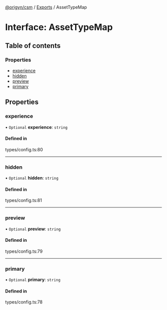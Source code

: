 [@origyn/csm](../README.md) / [Exports](../modules.md) / AssetTypeMap

# Interface: AssetTypeMap

## Table of contents

### Properties

- [experience](AssetTypeMap.md#experience)
- [hidden](AssetTypeMap.md#hidden)
- [preview](AssetTypeMap.md#preview)
- [primary](AssetTypeMap.md#primary)

## Properties

### experience

• `Optional` **experience**: `string`

#### Defined in

types/config.ts:80

___

### hidden

• `Optional` **hidden**: `string`

#### Defined in

types/config.ts:81

___

### preview

• `Optional` **preview**: `string`

#### Defined in

types/config.ts:79

___

### primary

• `Optional` **primary**: `string`

#### Defined in

types/config.ts:78
